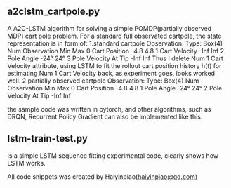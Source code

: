 a2clstm_cartpole.py
----------------------------------------------------------------------
A A2C-LSTM algorithm for solving a simple POMDP(partially observed MDP) cart pole problem.
For a standard full observated cartpole, the state representation is in form of:
1.standard cartpole Observation: 
        Type: Box(4)
        Num	Observation                 Min         Max
        0	Cart Position             -4.8            4.8
        1	Cart Velocity             -Inf            Inf
        2	Pole Angle                 -24°           24°
        3	Pole Velocity At Tip      -Inf            Inf
Thus I delete Num 1 Cart Velocity attribute, using LSTM to fit the rollout cart position history h(t) for estimating Num 1 Cart Velocity back, as experiment goes, looks worked well.
2.partially observed cartpole Observation: 
        Type: Box(4)
        Num	Observation                 Min         Max
        0	Cart Position             -4.8            4.8
        1	Pole Angle                 -24°           24°
        2	Pole Velocity At Tip      -Inf            Inf

the sample code was written in pytorch, and other algorithms, such as DRQN, Recurrent Policy Gradient can also be implemented like this.


lstm-train-test.py
----------------------------------------------------------------------
Is a simple LSTM sequence fitting experimental code, clearly shows how LSTM works.


All code snippets was created by Haiyinpiao(haiyinpiao@qq.com)
